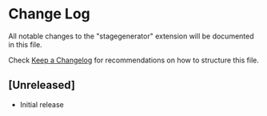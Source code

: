 # Change Log

All notable changes to the "stagegenerator" extension will be documented in this file.

Check [Keep a Changelog](http://keepachangelog.com/) for recommendations on how to structure this file.

## [Unreleased]

- Initial release
